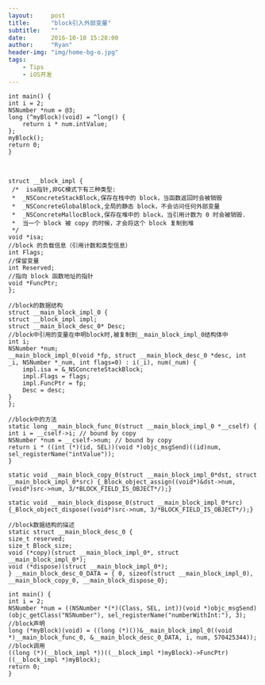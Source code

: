 ```yaml
---
layout:     post
title:      "block引入外部变量"
subtitle:   ""
date:       2016-10-10 15:28:00
author:     "Ryan"
header-img: "img/home-bg-o.jpg"
tags:
    - Tips
    - iOS开发
---
```


	int main() {
    int i = 2;
    NSNumber *num = @3;
    long (^myBlock)(void) = ^long() {
        return i * num.intValue;
    };
    myBlock();
    return 0;
	}
	
&ensp;

	struct __block_impl {
     /*  isa指针,非GC模式下有三种类型:
     *  _NSConcreteStackBlock,保存在栈中的 block，当函数返回时会被销毁
     *  _NSConcreteGlobalBlock,全局的静态 block，不会访问任何外部变量
     *  _NSConcreteMallocBlock,保存在堆中的 block，当引用计数为 0 时会被销毁.
     *  当一个 block 被 copy 的时候，才会将这个 block 复制到堆
     */
  	void *isa;
    //block 的负载信息（引用计数和类型信息）
  	int Flags;
    //保留变量
  	int Reserved;
    //指向 block 函数地址的指针
  	void *FuncPtr;
	};

	//block的数据结构
	struct __main_block_impl_0 {
    struct __block_impl impl;
    struct __main_block_desc_0* Desc;
    //block中引用的变量在申明block时,被复制到__main_block_impl_0结构体中
    int i;
    NSNumber *num;
    __main_block_impl_0(void *fp, struct __main_block_desc_0 *desc, int _i, NSNumber *_num, int flags=0) : i(_i), num(_num) {
        impl.isa = &_NSConcreteStackBlock;
        impl.Flags = flags;
        impl.FuncPtr = fp;
        Desc = desc;
    }
	};

	//block中的方法
	static long __main_block_func_0(struct __main_block_impl_0 *__cself) {
    int i = __cself->i; // bound by copy
    NSNumber *num = __cself->num; // bound by copy
    return i * ((int (*)(id, SEL))(void *)objc_msgSend)((id)num, 	sel_registerName("intValue"));
	}

	static void __main_block_copy_0(struct __main_block_impl_0*dst, struct __main_block_impl_0*src) {_Block_object_assign((void*)&dst->num, (void*)src->num, 3/*BLOCK_FIELD_IS_OBJECT*/);}

	static void __main_block_dispose_0(struct __main_block_impl_0*src) {_Block_object_dispose((void*)src->num, 3/*BLOCK_FIELD_IS_OBJECT*/);}

	//block数据结构的描述
	static struct __main_block_desc_0 {
    size_t reserved;
    size_t Block_size;
    void (*copy)(struct __main_block_impl_0*, struct __main_block_impl_0*);
    void (*dispose)(struct __main_block_impl_0*);
	} __main_block_desc_0_DATA = { 0, sizeof(struct __main_block_impl_0), __main_block_copy_0, __main_block_dispose_0};

	int main() {
    int i = 2;
    NSNumber *num = ((NSNumber *(*)(Class, SEL, int))(void *)objc_msgSend)(objc_getClass("NSNumber"), sel_registerName("numberWithInt:"), 3);
    //block声明
    long (*myBlock)(void) = ((long (*)())&__main_block_impl_0((void *)__main_block_func_0, &__main_block_desc_0_DATA, i, num, 570425344));
    //block调用
    ((long (*)(__block_impl *))((__block_impl *)myBlock)->FuncPtr)((__block_impl *)myBlock);
    return 0;
	}